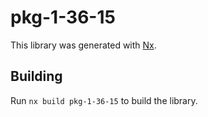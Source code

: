 # pkg-1-36-15

This library was generated with [Nx](https://nx.dev).

## Building

Run `nx build pkg-1-36-15` to build the library.

